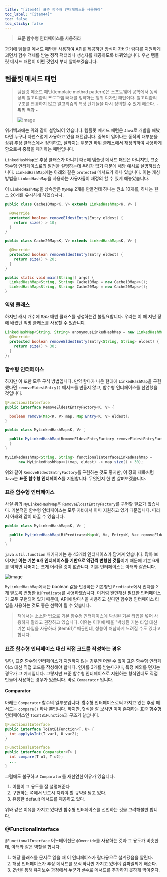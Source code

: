 ```yaml
---
title: "[item44] 표준 함수형 인터페이스를 사용하라"
toc_label: "[item44]"
toc: false
toc_sticky: false
---
```


> **표준 함수형 인터페이스를 사용하라**

과거에 템플릿 메서드 패턴을 사용하여 API를 제공하던 방식이 자바가 람다를 지원하게 괴면서 함수 객체를 받는 정적 팩터리나 생성자를 제공하도록 바뀌었습니다. 우선 템플릿 메서드 패턴이 어떤 것인지 부터 알아보겠습니다.

## 템플릿 메서드 패턴

> 템플릿 메소드 패턴(template method pattern)은 소프트웨어 공학에서 동작 상의 알고리즘의 프로그램 뼈대를 정의하는 행위 디자인 패턴이다. 알고리즘의 구조를 변경하지 않고 알고리즘의 특정 단계들을 다시 정의할 수 있게 해준다. **- 위키 백과 -**
>
> ![image](https://user-images.githubusercontent.com/26597702/182846358-441bbade-bf8c-4e86-a74e-271081e0d901.png)

위키백과에는 위와 같이 설명되어 있습니다. 템플릿 메서드 패턴은 `Java`로 개발을 해봤다면 누구나 자연스럽게 사용하고 있을 패턴입니다. 중복이 일어나는 동작의 대부분을 상위 추상 클래스에서 정의하고, 달라지는 부분만 하위 클래스에서 재정의하여 사용하게 함으로써 중복을 제거하는 패턴입니다.

`LinkedHashMap`은 추상 클래스가 아니기 때문에 템플릿 메서드 패턴은 아니지만, 표준 함수형 인터페이스로의 발전을 설명하는데 무리가 없기 때문에 해당 예시로 설명하겠습니다. `LinkedHashMap`에는 아래와 같은 `protected` 메서드가 하나 있습니다. 이는 캐싱 방법을 `LinkedHashMap`을 사용하는 사용자들이 재정의 할 수 있게 해놓았습니다.

이 `LinkedHashMap`을 상속받은 `MyMap` 2개를 만들건데 하나는 원소 10개를, 하나는 원소 20개를 유지하게 하겠습니다.
```java
public class Cache10Map<K, V> extends LinkedHashMap<K, V> {

  @Override
  protected boolean removeEldestEntry(Entry eldest) {
    return size() > 10;
  }
}
```
```java
public class Cache20Map<K, V> extends LinkedHashMap<K, V> {

  @Override
  protected boolean removeEldestEntry(Entry eldest) {
    return size() > 20;
  }
}
```
```java
public static void main(String[] args) {
  LinkedHashMap<String, String> Cache10Map = new Cache10Map<>();
  LinkedHashMap<String, String> Cache20Map = new Cache20Map<>();
}
```

### 익명 클래스
하지만 캐시 개수에 따라 매번 클래스를 생성하는건 불필요합니다. 우리는 이 때 지난 장에 배웠던 익명 클래스를 사용할 수 있습니다.
```java
LinkedHashMap<String, String> anonymousLinkedHashMap = new LinkedHashMap<>() {
  @Override
  protected boolean removeEldestEntry(Entry<String, String> eldest) {
    return size() > 30;
  }
};
```

### 함수형 인터페이스
하지만 이 또한 모두 구식 방법입니다. 만약 람다가 나온 현대에 `LinkedHashMap`을 구현했다면 `removeEldestEntry()` 메서드를 만들지 않고, 함수형 인터페이스를 선언했을 것입니다. 
```java
@FunctionalInterface
public interface RemoveEldestEntryFactory<K, V> {

  boolean remove(Map<K, V> map, Map.Entry<K, V> eldest);
}
```
```java
public class MyLinkedHashMap<K, V> {

  public MyLinkedHashMap(RemoveEldestEntryFactory removeEldestEntryFactory) {
  }
}
```
```java
MyLinkedHashMap<String, String> functionalInterfaceLinkedHashMap =
      new MyLinkedHashMap<>((map, eldest) -> map.size() > 30);
```

위와 같이 `RemoveEldestEntryFactory`를 구현하는 것도 좋지만, 이 장의 제목처럼 `Java`는 **표준 함수형 인터페이스**를 지원합니다. 무엇인지 한 번 살펴보겠습니다.

### 표준 함수형 인터페이스
사실 위의 `MyLinkedHashMap`은 `RemoveEldestEntryFactory`를 구현할 필요가 없습니다. 기본적인 함수형 인터페이스는 모두 자바에서 이미 지원하고 있기 때문입니다. 따라서 아래와 같이 바꿀 수 있습니다.
```java
public class MyLinkedHashMap<K, V> {

  public MyLinkedHashMap(BiPredicate<Map<K, V>, Entry<K, V>> removeEldestEntryFactory) {
  }
}
```
`java.util.function` 패키지에는 총 43개의 인터페이스가 담겨져 있습니다. 많아 보이지만 **이는 기본 6개 인터페이스를 기반으로 약간씩 변형한 것들**이기 때문에 기본 6개를 익히면 나머지는 크게 어려울 것이 없습니다. 기본 인터페이스는 아래와 같습니다.

![image](https://user-images.githubusercontent.com/26597702/183883448-3e2ddec5-842b-4650-ab1d-b1abd121f078.png)

`MyLinkedHashMap`에서는 boolean 값을 반환하는 기본형인 `Predicate`에서 인자를 2개 받도록 변형한 `BiPredicate`를 사용하였습니다. 이처럼 왠만해선 필요한 인터페이스가 모두 구현되어 있기 때문에, API에 람다식을 사용하고 싶다면 함수형 인터페이스 타입을 사용하는 것도 좋은 선택이 될 수 있습니다.

> 책에서는 소소한 팁으로 기본 함수형 인터페이스에 박싱된 기본 타입을 넣어 사용하지 말라고 권장하고 있습니다. 이유는 이후에 배울 "박싱된 기본 타입 대신 기본 타입을 사용하라 (item61)" 때문인데, 성능이 처참하게 느려질 수도 있다고 합니다.

### 표준 함수형 인터페이스 대신 직접 코드를 작성하는 경우
일단, 표준 함수형 인터페이스가 지원하지 않는 경우엔 어쩔 수 없이 표준 함수형 인터페이스 대신 직접 코드를 작성해야 합니다. 인자를 3개를 받는다거나, 특정 예외를 던지는 경우가 그 예시입니다. 그렇지만 표준 함수형 인터페이스로 지원하는 형식인데도 직접 만들어 사용하는 경우가 있습니다. 바로 `Comparator` 입니다.

#### Comparator

아래는 `Comparator` 함수의 일부분입니다. 함수형 인터페이스로써 가지고 있는 추상 메서드는 `compare()` 하나 뿐입니다. 하지만, 형식을 잘 보시면 이미 존재하는 표준 함수형 인터페이스인 `ToIntBiFunction`과 구조가 같습니다.
```java
@FunctionalInterface
public interface ToIntBiFunction<T, U> {
  int applyAsInt(T var1, U var2);
}
```
```java
@FunctionalInterface
public interface Comparator<T> {
  int compare(T o1, T o2);
  ...
}
```
그럼에도 불구하고 `Comparator`를 재선언한 이유가 있습니다.
1. 이름이 그 용도를 잘 설명해준다
2. 구현하는 쪽에서 반드시 지켜야 할 규약을 담고 있다.
3. 유용한 default 메서드를 제공하고 있다.

위와 같은 이유를 가지고 있다면 함수형 인터페이스를 선언하는 것을 고려해볼만 합니다.

### @FunctionalInterface
`@FunctionalInterface` 어노테이션은 `@Override`를 사용하는 것과 그 용도가 비슷한데, 아래와 같은 역할을 합니다.
1. 해당 클래스를 문서로 읽을 때 이 인터페이스가 람다용으로 설계됐음을 알린다.
2. 해당 인터페이스가 추상 메서드를 오직 하나만 가지고 있어야 컴파일되게 해준다.
3. 2번을 통해 유지보수 과정에서 누군가 실수로 메서드를 추가하지 못하게 막아준다.
